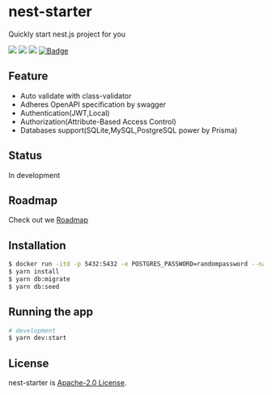 # nest-starter

Quickly start nest.js project for you

<p>
  <a href="https://circleci.com/gh/huangyanxiong01/nest-starter"><img src="https://img.shields.io/badge/License-Apache%202.0-brightgreen.svg"></a>
  <a href="https://github.com/huangyanxiong01/nest-starter/actions/workflows/test.yml"><img src="https://github.com/huangyanxiong01/nest-starter/actions/workflows/test.yml/badge.svg"></a>
  <a href="https://github.com/huangyanxiong01/nest-starter/actions/workflows/e2e.yml"><img src="https://github.com/huangyanxiong01/nest-starter/actions/workflows/e2e.yml/badge.svg"></a>
  <a href="https://app.codecov.io/gh/huangyanxiong01/nest-starter"><img class="notice-badge" src="https://codecov.io/gh/huangyanxiong01/nest-starter/branch/main/graphs/badge.svg?branch=main" alt="Badge"></a>
</p>

## Feature

- Auto validate with class-validator
- Adheres OpenAPI specification by swagger
- Authentication(JWT,Local)
- Authorization(Attribute-Based Access Control)
- Databases support(SQLite,MySQL,PostgreSQL power by Prisma)

## Status

In development

## Roadmap

Check out we [Roadmap](https://github.com/huangyanxiong01/nest-starter/projects/1)

## Installation

```bash
$ docker run -itd -p 5432:5432 -e POSTGRES_PASSWORD=randompassword --name postgres  postgres
$ yarn install
$ yarn db:migrate
$ yarn db:seed
```

## Running the app

```bash
# development
$ yarn dev:start

```

## License

nest-starter is [Apache-2.0 License](LICENSE).

